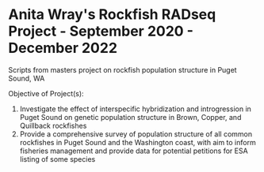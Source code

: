 # Anita Wray's Rockfish RADseq Project - September 2020 - December 2022
Scripts from masters project on rockfish population structure in Puget Sound, WA


Objective of Project(s):
1. Investigate the effect of interspecific hybridization and introgression in Puget Sound on genetic population structure in Brown, Copper, and Quillback rockfishes
2. Provide a comprehensive survey of population structure of all common rockfishes in Puget Sound and the Washington coast, with aim to inform fisheries management and provide data for potential petitions for ESA listing of some species
